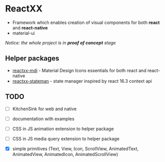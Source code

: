 # ReactXX

* Framework which enables creation of visual components for both **react** and **react-native**
* material-ui 

*Notice: the whole project is in **proof of concept** stage*

## Helper packages

- [reactxx-mdi](https://github.com/reactxx/reactxx/tree/master/build-icons) - Material Design Icons essentials for both react and react-native
- [reactxx-stateman](https://github.com/reactxx/reactxx/tree/master/muix/src/stateman) - state manager inspired by react 16.3 context api

## TODO

- [ ] KitchenSink for web and native
- [ ] documentation with examples
- [ ] CSS in JS animation extension to helper package
- [ ] CSS in JS media query extension to helper package
- [x] simple primitives (Text, View, Icon, ScrollView, AnimatedText, AnimatedView, AnimatedIcon, AnimatedScrollView)

